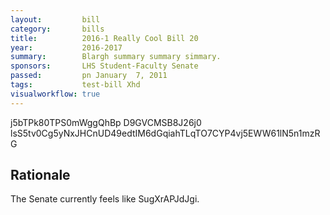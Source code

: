 ```yaml
---
layout:         bill
category:       bills
title:          2016-1 Really Cool Bill 20
year:           2016-2017
summary:        Blargh summary summary simmary.
sponsors:       LHS Student-Faculty Senate
passed:         pn January  7, 2011
tags:           test-bill Xhd
visualworkflow: true
---
```



j5bTPk80TPS0mWggQhBp D9GVCMSB8J26j0 lsS5tv0Cg5yNxJHCnUD49edtIM6dGqiahTLqTO7CYP4vj5EWW61lN5n1mzRG 




Rationale
---------
The Senate currently feels like SugXrAPJdJgi.
